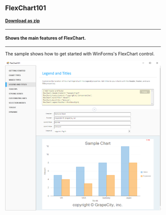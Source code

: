 ## FlexChart101
#### [Download as zip](https://grapecity.github.io/DownGit/#/home?url=https://github.com/GrapeCity/ComponentOne-WinForms-Samples/tree/master/Core\FlexChart\CS\FlexChart101)
____
#### Shows the main features of FlexChart.
____
The sample shows how to get started with WinForms's FlexChart control.

![screenshot](screenshot.png)
